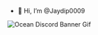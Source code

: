 - 👋 Hi, I’m @Jaydip0009

![Ocean Discord Banner Gif](https://github.com/user-attachments/assets/740b411b-d06e-492f-aa19-4748bd79783d)
